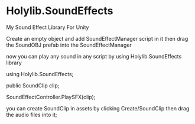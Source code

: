 # Holylib.SoundEffects
My Sound Effect Library For Unity

Create an empty object and add SoundEffectManager script in it
then drag the SoundOBJ prefab into the SoundEffectManager 

now you can play any sound in any script by using Holylib.SoundEffects library

   using Holylib.SoundEffects;
   
   public SoundClip clip;
   
   SoundEffectController.PlaySFX(clip);
   
you can create SoundClip in assets by clicking Create/SoundClip
then drag the audio files into it;

